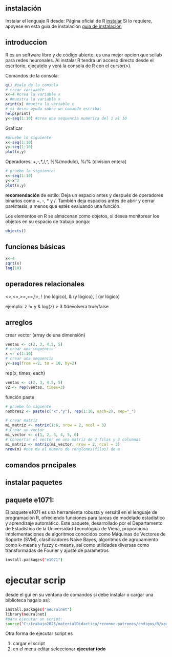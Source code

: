 ## instalación

Instalar el lenguaje R desde: Página oficial de R  [instalar](https://www.r-project.org/)
Si lo requiere, apoyese en esta guia de instalación [guia de instalación](https://www.icesi.edu.co/editorial/empezando-usar-web/Instal.html#sec:InstalWin)

## introduccion


R es un  software libre y de código abierto, es una mejor opcion que scilab para redes neuronales.
Al instalar R tendra un acceso directo desde el escritorio, ejecutelo y verá la consola de R con el cursor(>).

Comandos de la consola:

```r
q() #sale de la consola
# crear variaable
x<-4 #crea la variable x
x #muestra la variable x
print(x) #muetra la variable x
# si desea ayuda sobre un comando escriba:
help(print)
y<-seq(1:10) #crea una sequencia numerica del 1 al 10
```

Graficar

```r
#pruebe lo siguiente
x<-seq(1:10)
y<-seq(1:10)
plot(x,y)
```
Operadores: +,-,*,/,^, %%(modulo), %/% (division entera)


```r
# pruebe lo siguiente:
x<-seq(1:10)
y<-x^2
plot(x,y)
```

**recomendación** de estilo: Deja un espacio antes y después de operadores binarios como +, -, * y /. También deja espacios antes de abrir y cerrar paréntesis, a menos que estés evaluando una función.

Los elementos en R se almacenan como objetos, si desea monitorear los objetos en su espacio de trabajo ponga:
```r
objects()
```

## funciones básicas

```r
x<-4
sqrt(x)
log(10)
```

## operadores relacionales

<>,<=,>=,==,!=, ! (no lógico), & (y lógico), | (or lógico)

ejemplo: z != y & log(z) > 3 #devolvera true/false

## arreglos

crear vector (array de una dimensión)

```r
ventas <- c(2, 3, 4.5, 5)
# crear una sequencia
x <- c(1:10)
# crear una sequencia
y<-seq(from =-2, to = 10, by=2)
```

rep(x, times, each)

```r
ventas <- c(2, 3, 4.5, 5)
v2 <- rep(ventas, times=3)
```

función paste

```r
# pruebe lo siguente
nombres2 <- paste(c("x","y"), rep(1:10, each=2), sep="_")
```

```r
# crear matriz
mi_matriz <- matrix(1:6, nrow = 2, ncol = 3)
# Crear un vector
mi_vector <- c(1, 2, 3, 4, 5, 6)
# Convertir el vector en una matriz de 2 filas y 3 columnas
mi_matriz <- matrix(mi_vector, nrow = 2, ncol = 3)
nrow(m) #nos da el numero de renglones(filas) de m
```
## comandos prncipales

## instalar paquetes

## paquete e1071:

El paquete e1071 es una herramienta robusta y versátil en el lenguaje de programación R, ofreciendo funciones para tareas de modelado estadístico y aprendizaje automático. Este paquete, desarrollado por el Departamento de Estadística de la Universidad Tecnológica de Viena, proporciona implementaciones de algoritmos conocidos como Máquinas de Vectores de Soporte (SVM), clasificadores Naive Bayes, algoritmos de agrupamiento como k-means y fuzzy c-means, así como utilidades diversas como transformadas de Fourier y ajuste de parámetros

```sh
install.packages("e1071")
```

# ejecutar scrip

desde el gui en su ventana de comandos
si debe instalar o cargar una biblioteca hagalo así:

```sh
install.packages("neuralnet")
library(neuralnet)
#para ejecutar un script:
source("C:/trabajo2025/materialDidactico/reconoc-patrones/codigos/R/xor.r")
```

Otra forma de ejecutar script es 
1. cargar el script
2. en el menu editar seleccionar **ejecutar todo**